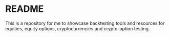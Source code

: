 # README

This is a repository for me to showcase backtesting tools and resources for equities, equity options, cryptocurrencies and crypto-option testing.